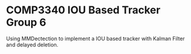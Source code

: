 # COMP3340 IOU Based Tracker Group 6
Using MMDectection to implement a IOU based tracker with Kalman Filter and delayed deletion.
